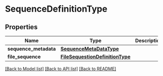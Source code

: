 # SequenceDefinitionType

## Properties
Name | Type | Description | Notes
------------ | ------------- | ------------- | -------------
**sequence_metadata** | [**SequenceMetaDataType**](SequenceMetaDataType.md) |  | [optional] 
**file_sequence** | [**FileSequestionDefinitionType**](FileSequestionDefinitionType.md) |  | 

[[Back to Model list]](../README.md#documentation-for-models) [[Back to API list]](../README.md#documentation-for-api-endpoints) [[Back to README]](../README.md)


